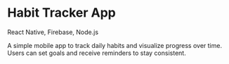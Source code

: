 # Habit Tracker App
React Native, Firebase, Node.js

A simple mobile app to track daily habits and visualize progress over time. Users can set goals and receive reminders to stay consistent.
